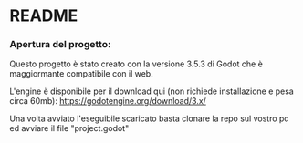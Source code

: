 # README

### Apertura del progetto:
Questo progetto è stato creato con la versione 3.5.3 di Godot che è maggiormante compatibile con il web.

L'engine è disponibile per il download qui (non richiede installazione e pesa circa 60mb):
https://godotengine.org/download/3.x/

Una volta avviato l'eseguibile scaricato basta clonare la repo sul vostro pc ed avviare il file "project.godot"

